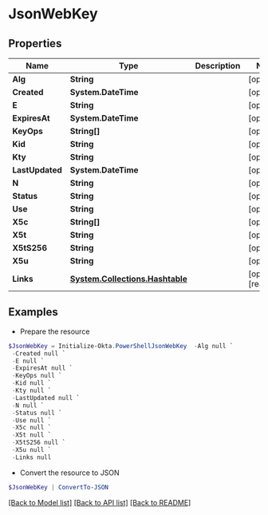 # JsonWebKey
## Properties

Name | Type | Description | Notes
------------ | ------------- | ------------- | -------------
**Alg** | **String** |  | [optional] 
**Created** | **System.DateTime** |  | [optional] 
**E** | **String** |  | [optional] 
**ExpiresAt** | **System.DateTime** |  | [optional] 
**KeyOps** | **String[]** |  | [optional] 
**Kid** | **String** |  | [optional] 
**Kty** | **String** |  | [optional] 
**LastUpdated** | **System.DateTime** |  | [optional] 
**N** | **String** |  | [optional] 
**Status** | **String** |  | [optional] 
**Use** | **String** |  | [optional] 
**X5c** | **String[]** |  | [optional] 
**X5t** | **String** |  | [optional] 
**X5tS256** | **String** |  | [optional] 
**X5u** | **String** |  | [optional] 
**Links** | [**System.Collections.Hashtable**](SystemCollectionsHashtable.md) |  | [optional] [readonly] 

## Examples

- Prepare the resource
```powershell
$JsonWebKey = Initialize-Okta.PowerShellJsonWebKey  -Alg null `
 -Created null `
 -E null `
 -ExpiresAt null `
 -KeyOps null `
 -Kid null `
 -Kty null `
 -LastUpdated null `
 -N null `
 -Status null `
 -Use null `
 -X5c null `
 -X5t null `
 -X5tS256 null `
 -X5u null `
 -Links null
```

- Convert the resource to JSON
```powershell
$JsonWebKey | ConvertTo-JSON
```

[[Back to Model list]](../README.md#documentation-for-models) [[Back to API list]](../README.md#documentation-for-api-endpoints) [[Back to README]](../README.md)


